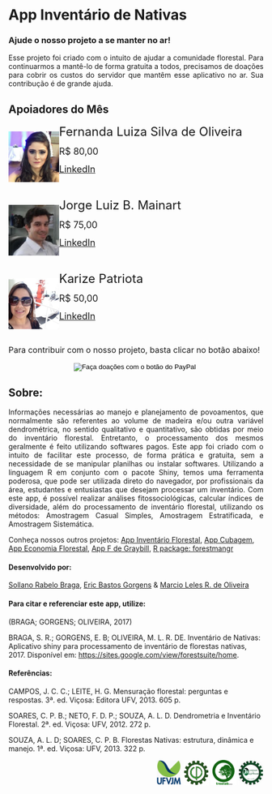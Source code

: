 # App Inventário de Nativas

### Ajude o nosso projeto a se manter no ar!

<div style="text-align:justify">
Esse projeto foi criado com o intuito de ajudar a comunidade florestal. Para continuarmos a mantê-lo de forma gratuita a todos,
precisamos de doações para cobrir os custos do servidor que mantêm esse aplicativo no ar. Sua contribução é de grande ajuda.
</div>


## Apoiadores do Mês 

<div><p style="float:left;"><a href="https://www.linkedin.com/in/fernanda-luiza-silva-de-oliveira-0a3bbb43/"><img src="www/fernandaoliveira.jfif" width="100" height="100"/></a></p>
  
<p><font size="5">  Fernanda Luiza Silva de Oliveira</font></p>
    
<p><font size="4"> R$ 80,00</font></p>
      
<p><font size="4"><a href="https://www.linkedin.com/in/fernanda-luiza-silva-de-oliveira-0a3bbb43/">LinkedIn</a></font></p>
        
</div>
        
<div style="clear: left;"></div>


<div><p style="float:left;"><a href="https://www.linkedin.com/in/jorge-luiz-b-mainart-15442866/M"><img src="www/jorgemainart.jfif" width="100" height="100"/></a></p>
  
<p><font size="5">  Jorge Luiz B. Mainart</font></p>
    
<p><font size="4"> R$ 75,00</font></p>
      
<p><font size="4"><a href="https://www.linkedin.com/in/jorge-luiz-b-mainart-15442866/">LinkedIn</a></font></p>
        
</div>
        
<div style="clear: left;"></div>

<div><p style="float:left;"><a href="https://www.linkedin.com/in/karize-patriota-80927258/"><img src="www/karizepatriota.jfif" width="100" height="100"/></a></p>
  
<p><font size="5">  Karize Patriota</font></p>
    
<p><font size="4"> R$ 50,00</font></p>
      
<p><font size="4"><a href="https://www.linkedin.com/in/karize-patriota-80927258/">LinkedIn</a></font></p>
        
</div>
        
<div style="clear: left;"></div>

<p><font size="3">  Para contribuir com o nosso projeto, basta clicar no botão abaixo!</font></p>

<div style="text-align:center">
<form action="https://www.paypal.com/cgi-bin/webscr" method="post" target="_top">
<input type="hidden" name="cmd" value="_s-xclick" />
<input type="hidden" name="hosted_button_id" value="JVF7VGRMANRC6" />
<input type="image" src="https://www.paypalobjects.com/pt_BR/BR/i/btn/btn_donateCC_LG.gif" border="0" name="submit" title="PayPal - The safer, easier way to pay online!" alt="Faça doações com o botão do PayPal" />
<img alt="" border="0" src="https://www.paypal.com/pt_BR/i/scr/pixel.gif" width="1" height="1" />
</form>
</div>

## Sobre:
<div style="text-align:justify">
Informações necessárias ao manejo e planejamento de povoamentos, que normalmente são referentes ao volume de madeira e/ou outra variável dendrométrica, no sentido qualitativo e quantitativo, são obtidas por meio do inventário florestal. Entretanto, o processamento dos mesmos geralmente é feito utilizando softwares pagos. Este app foi criado com o intuito de facilitar este processo, de forma prática e gratuita, sem a necessidade de se manipular planilhas ou instalar softwares. Utilizando a linguagem R em conjunto com o pacote Shiny, temos uma ferramenta poderosa, que pode ser utilizada direto do navegador, por profissionais da área, estudantes e entusiastas que desejam processar um inventário.
Com este app, é possível realizar análises fitossociológicas, calcular índices de diversidade, além do processamento de inventário florestal, utilizando os métodos: Amostragem Casual Simples, Amostragem Estratificada, e Amostragem Sistemática.
</div>



Conheça nossos outros projetos:
[App Inventário Florestal](http://34.234.76.169/shiny/inventario_app/),
[App Cubagem](http://34.234.76.169/shiny/cubagem_app/),
[App Economia Florestal](http://34.234.76.169/shiny/forest_economy_app/),
[App F de Graybill](http://34.234.76.169/shiny/graybill_app/),
[R package: forestmangr](https://github.com/sollano/forestmangr#readme)

#### Desenvolvido por:

[Sollano Rabelo Braga](https://www.linkedin.com/in/sollano/ "LinkedIn"), [Eric Bastos Gorgens](http://lattes.cnpq.br/2266409430041146 "Curriculum Lattes") &
[Marcio Leles R. de Oliveira](http://lattes.cnpq.br/1808132114787261 "Curriculum Lattes")

#### Para citar e referenciar este app, utilize:

(BRAGA; GORGENS; OLIVEIRA, 2017)

BRAGA, S. R.; GORGENS, E. B; OLIVEIRA, M. L. R. DE. Inventário de Nativas: Aplicativo shiny para processamento de inventário de florestas nativas, 2017. Disponível em: <https://sites.google.com/view/forestsuite/home>.

#### Referências:

CAMPOS, J. C. C.; LEITE, H. G. Mensuração florestal: perguntas e respostas. 3ª. ed. Viçosa: Editora UFV, 2013. 605 p.

SOARES, C. P. B.; NETO, F. D. P.; SOUZA, A. L. D. Dendrometria e Inventário Florestal. 2ª. ed. Viçosa: UFV, 2012. 272 p.

SOUZA, A. L. D; SOARES, C. P. B. Florestas Nativas: estrutura, dinâmica e manejo. 1ª. ed. Viçosa: UFV, 2013. 322 p.

<div style="text-align:right">
<a href="http://www.ufvjm.edu.br/"><img src="www/UFVJM_logo2.png" width="50" height="50"/></a>
<img src="www/EF_logo.png" width="50" height="50" />
<a href="https://sites.google.com/view/treelab-ufvjm"><img src="www/LAB_logo.png" width="50" height="50" /></a>
<a href="http://marcioromarco.webnode.com/"><img src="www/GEMMF_logo2.png" width="50" height="50"/> </a>
</div>
